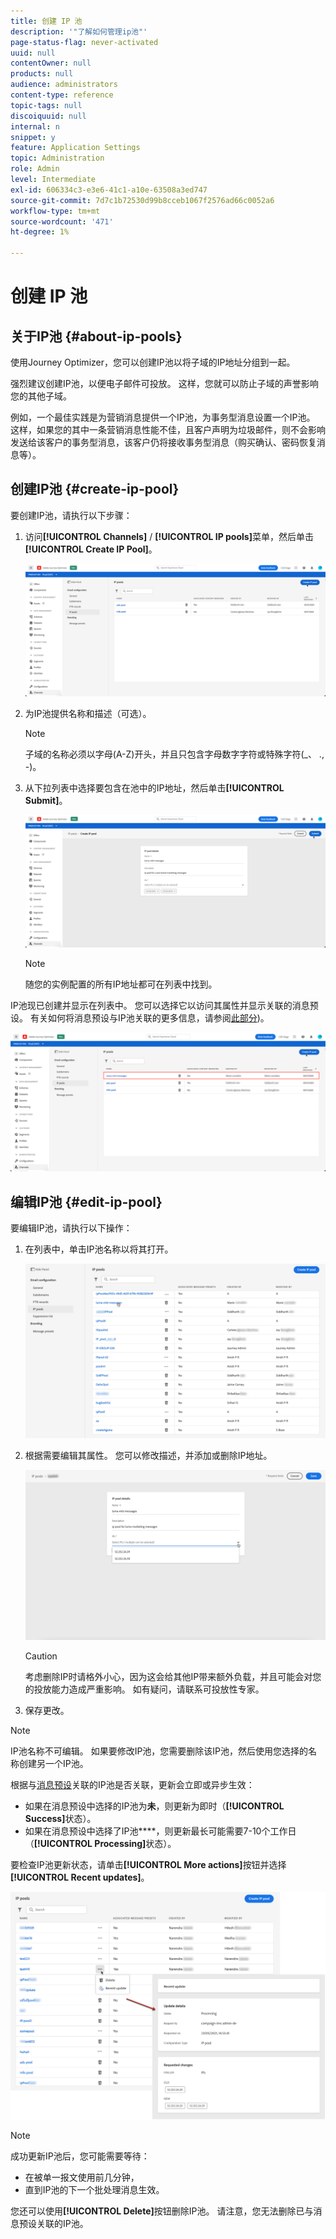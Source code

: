 ```yaml
---
title: 创建 IP 池
description: '"了解如何管理ip池"'
page-status-flag: never-activated
uuid: null
contentOwner: null
products: null
audience: administrators
content-type: reference
topic-tags: null
discoiquuid: null
internal: n
snippet: y
feature: Application Settings
topic: Administration
role: Admin
level: Intermediate
exl-id: 606334c3-e3e6-41c1-a10e-63508a3ed747
source-git-commit: 7d7c1b72530d99b8cceb1067f2576ad66c0052a6
workflow-type: tm+mt
source-wordcount: '471'
ht-degree: 1%

---
```


# 创建 IP 池

## 关于IP池 {#about-ip-pools}

使用Journey Optimizer，您可以创建IP池以将子域的IP地址分组到一起。

强烈建议创建IP池，以便电子邮件可投放。 这样，您就可以防止子域的声誉影响您的其他子域。

例如，一个最佳实践是为营销消息提供一个IP池，为事务型消息设置一个IP池。 这样，如果您的其中一条营销消息性能不佳，且客户声明为垃圾邮件，则不会影响发送给该客户的事务型消息，该客户仍将接收事务型消息（购买确认、密码恢复消息等）。

## 创建IP池 {#create-ip-pool}

要创建IP池，请执行以下步骤：

1. 访问&#x200B;**[!UICONTROL Channels]** / **[!UICONTROL IP pools]**&#x200B;菜单，然后单击&#x200B;**[!UICONTROL Create IP Pool]**。

   ![](../assets/ip-pool-create.png)

1. 为IP池提供名称和描述（可选）。

   >[!NOTE]
   >
   >子域的名称必须以字母(A-Z)开头，并且只包含字母数字字符或特殊字符(_、 ., -)。

1. 从下拉列表中选择要包含在池中的IP地址，然后单击&#x200B;**[!UICONTROL Submit]**。

   ![](../assets/ip-pool-config.png)

   >[!NOTE]
   >
   >随您的实例配置的所有IP地址都可在列表中找到。

IP池现已创建并显示在列表中。 您可以选择它以访问其属性并显示关联的消息预设。 有关如何将消息预设与IP池关联的更多信息，请参阅[此部分](message-presets.md))。

![](../assets/ip-pool-created.png)

## 编辑IP池 {#edit-ip-pool}

要编辑IP池，请执行以下操作：

1. 在列表中，单击IP池名称以将其打开。

   ![](../assets/ip-pool-list.png)

1. 根据需要编辑其属性。 您可以修改描述，并添加或删除IP地址。

   ![](../assets/ip-pool-edit.png)

   >[!CAUTION]
   >
   >考虑删除IP时请格外小心，因为这会给其他IP带来额外负载，并且可能会对您的投放能力造成严重影响。 如有疑问，请联系可投放性专家。

1. 保存更改。

>[!NOTE]
>
>IP池名称不可编辑。 如果要修改IP池，您需要删除该IP池，然后使用您选择的名称创建另一个IP池。

根据与[消息预设](message-presets.md)关联的IP池是否关联，更新会立即或异步生效：

* 如果在消息预设中选择的IP池为&#x200B;**未**，则更新为即时（**[!UICONTROL Success]**&#x200B;状态）。
* 如果在消息预设中选择了IP池&#x200B;****，则更新最长可能需要7-10个工作日（**[!UICONTROL Processing]**&#x200B;状态）。

<!--If a message preset has been associated with the IP pool, you first need to remove it before editing the IP pool. Once the your modifications have been done, you can associate the message preset again.-->

要检查IP池更新状态，请单击&#x200B;**[!UICONTROL More actions]**&#x200B;按钮并选择&#x200B;**[!UICONTROL Recent updates]**。

![](../assets/ip-pool-recent-update.png)

>[!NOTE]
>
>成功更新IP池后，您可能需要等待：
>* 在被单一报文使用前几分钟，
>* 直到IP池的下一个批处理消息生效。


您还可以使用&#x200B;**[!UICONTROL Delete]**&#x200B;按钮删除IP池。 请注意，您无法删除已与消息预设关联的IP池。

